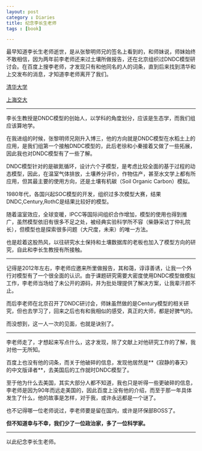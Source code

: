 ```yaml
---
layout: post
category : Diaries
title: 纪念李长生老师
tags : [book]

---
```


最早知道李长生老师逝世，是从张黎明师兄的签名上看到的，和师妹说，师妹始终不敢相信，因为两年前李老师还来过土壤所做报告，还在北京组织过DNDC模型研讨会。在百度上搜李老师，才发现只有和他同名的人的词条，直到后来找到清华和上交发布的消息，才知道李老师离开了我们。

[清华大学](http://www.cess.tsinghua.edu.cn/publish/ess/7760/2015/20151022165507773554652/20151022165507773554652_.html)

[上海交大](http://news.sjtu.edu.cn/info/1003/787538.htm)

---


李长生教授是DNDC模型的创始人，以学科的角度划分，应该是生态学，而我们组应该算地学。

在我进组的时候，张黎明师兄刚升入博三，他的方向就是DNDC模型在水稻土上的应用，是我们组第一个接触DNDC模型的，此后老徐和小秦接着又做了一些拓展，因此我也对DNDC模型有了一些了解。

DNDC模型针对的是碳氮循环，设计六个子模型，是考虑比较全面的基于过程的动态模型，因此，在温室气体排放，土壤养分评价，作物估产，甚至水文学上都有所应用，但其最主要的使用方向，还是土壤有机碳（Soil Organic Carbon）模拟。

1980年代，各国兴起SOC模型的开发，组织过多次模型大赛，结果DNDC,Century,RothC是结果比较好的模型。

随着温室效应，全球变暖，IPCC等国际间组织合作增加，模型的使用也得到推广，虽然模型依旧有很多不足之处，被经典实验科学所不容（柴静采访丁仲礼院长），但模型也是探索很多问题（大尺度，未来）的唯一方法。

也是趁着这股热风，以往研究水土保持和土壤数据库的老板也加入了模型方向的研究，自此和李长生教授有所接触。



---

记得是2012年左右，李老师应邀来所里做报告，其和蔼，谆谆善诱，让我一个外行对模型有了一个很全面的认识。由于课题研究需要大密度使用DNDC模型做模拟工作，李老师当场给了未公开的源码，并为批处理提供了解决方案，让我辈汗颜不止。

而后李老师在北京召开了DNDC研讨会，师妹虽然做的是Century模型的相关研究，但也去学习了，回来之后也有和我相似的感受，真正的大师，都是好脾气的。

而没想到，这一人一次的见面，也就是诀别了。

---

李老师走了，才想起来写点什么，这才发现，除了文献上对他研究工作的了解，我对他一无所知。

百度上也没有他的词条，而关于他破碎的信息，发现他居然是**《寂静的春天》的中文版译者**，去美国后的工作就时DNDC模型了。

至于他为什么去美国，其实大部分人都不知道，我也只是听得一些更破碎的信息，李老师是因为90年而远走美国的，因此百度上没有他的介绍，而至于那一年具体发生了什么，他的故事是怎样，对于我，或许永远都是一个谜了。

也不记得哪一位老师说过，李老师要是留在国内，或许是环保部BOSS了。

**但不知道幸与不幸，我们少了一位政治家，多了一位科学家。**


---

以此纪念李长生老师。






